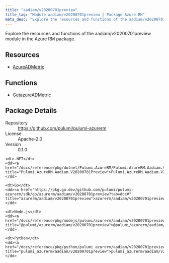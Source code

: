 ```yaml
---
title: "aadiam/v20200701preview"
title_tag: "Module aadiam/v20200701preview | Package Azure RM"
meta_desc: "Explore the resources and functions of the aadiam/v20200701preview module in the Azure RM package."
---
```


<!-- WARNING: this file was generated by Pulumi Docs Generator. -->
<!-- Do not edit by hand unless you're certain you know what you are doing! -->

Explore the resources and functions of the aadiam/v20200701preview module in the Azure RM package.

<h2 id="resources">Resources</h2>
<ul class="api">
    <li><a href="azureadmetric" title="AzureADMetric"><span class="symbol resource"></span>AzureADMetric</a></li>
</ul>

<h2 id="functions">Functions</h2>
<ul class="api">
    <li><a href="getazureadmetric" title="GetazureADMetric"><span class="symbol function"></span>GetazureADMetric</a></li>
</ul>

<h2 id="package-details">Package Details</h2>
<dl class="package-details">
	<dt>Repository</dt>
	<dd><a href="https://github.com/pulumi/pulumi-azurerm">https://github.com/pulumi/pulumi-azurerm</a></dd>
	<dt>License</dt>
	<dd>Apache-2.0</dd>
	<dt>Version</dt>
	<dd>0.1.0</dd>
</dl>



<dl class="tabular">

    <dt>.NET</dt>
    <dd><a href="/docs/reference/pkg/dotnet/Pulumi.AzureRM/Pulumi.AzureRM.Aadiam.V20200701Preview.html" title="Pulumi.AzureRM.Aadiam.V20200701Preview">Pulumi.AzureRM.Aadiam.V20200701Preview</a></dd>

    <dt>Go</dt>
    <dd><a href="https://pkg.go.dev/github.com/pulumi/pulumi-azurerm/sdk/go/azurerm/aadiam/v20200701preview?tab=doc#" title="azurerm/aadiam/v20200701preview">azurerm/aadiam/v20200701preview</a></dd>

    <dt>Node.js</dt>
    <dd><a href="/docs/reference/pkg/nodejs/pulumi/azurerm/aadiam/v20200701preview/#" title="@pulumi/azurerm/aadiam/v20200701preview">@pulumi/azurerm/aadiam/v20200701preview</a></dd>

    <dt>Python</dt>
    <dd><a href="/docs/reference/pkg/python/pulumi_azurerm/aadiam/v20200701preview" title="pulumi_azurerm/aadiam/v20200701preview">pulumi_azurerm/aadiam/v20200701preview</a></dd>

</dl>

